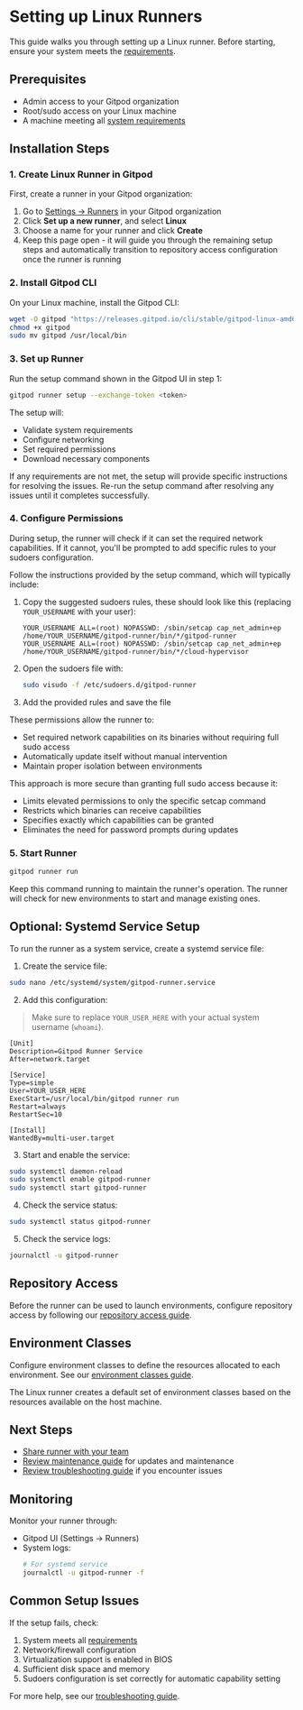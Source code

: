 # Setting up Linux Runners

This guide walks you through setting up a Linux runner. Before starting, ensure your system meets the [requirements](/flex/runners/linux/requirements).

## Prerequisites

* Admin access to your Gitpod organization
* Root/sudo access on your Linux machine
* A machine meeting all [system requirements](/flex/runners/linux/requirements)

## Installation Steps

### 1. Create Linux Runner in Gitpod

First, create a runner in your Gitpod organization:

1. Go to [Settings -> Runners](https://app.gitpod.io/settings/runners) in your Gitpod organization
2. Click **Set up a new runner**, and select **Linux**
3. Choose a name for your runner and click **Create**
4. Keep this page open - it will guide you through the remaining setup steps and automatically transition to repository access configuration once the runner is running

### 2. Install Gitpod CLI

On your Linux machine, install the Gitpod CLI:

```bash
wget -O gitpod "https://releases.gitpod.io/cli/stable/gitpod-linux-amd64"
chmod +x gitpod
sudo mv gitpod /usr/local/bin
```

### 3. Set up Runner

Run the setup command shown in the Gitpod UI in step 1:

```bash
gitpod runner setup --exchange-token <token>
```

The setup will:

* Validate system requirements
* Configure networking
* Set required permissions
* Download necessary components

If any requirements are not met, the setup will provide specific instructions for resolving the issues. Re-run the setup command after resolving any issues until it completes successfully.

### 4. Configure Permissions

During setup, the runner will check if it can set the required network capabilities. If it cannot, you'll be prompted to add specific rules to your sudoers configuration.

Follow the instructions provided by the setup command, which will typically include:

1. Copy the suggested sudoers rules, these should look like this (replacing `YOUR_USERNAME` with your user):
   ```
   YOUR_USERNAME ALL=(root) NOPASSWD: /sbin/setcap cap_net_admin+ep /home/YOUR_USERNAME/gitpod-runner/bin/*/gitpod-runner
   YOUR_USERNAME ALL=(root) NOPASSWD: /sbin/setcap cap_net_admin+ep /home/YOUR_USERNAME/gitpod-runner/bin/*/cloud-hypervisor
   ```
2. Open the sudoers file with:
   ```bash
   sudo visudo -f /etc/sudoers.d/gitpod-runner
   ```
3. Add the provided rules and save the file

These permissions allow the runner to:

* Set required network capabilities on its binaries without requiring full sudo access
* Automatically update itself without manual intervention
* Maintain proper isolation between environments

This approach is more secure than granting full sudo access because it:

* Limits elevated permissions to only the specific setcap command
* Restricts which binaries can receive capabilities
* Specifies exactly which capabilities can be granted
* Eliminates the need for password prompts during updates

### 5. Start Runner

```bash
gitpod runner run
```

Keep this command running to maintain the runner's operation. The runner will check for new environments to start and manage
existing ones.

## Optional: Systemd Service Setup

To run the runner as a system service, create a systemd service file:

1. Create the service file:

```bash
sudo nano /etc/systemd/system/gitpod-runner.service
```

2. Add this configuration:

> Make sure to replace `YOUR_USER_HERE` with your actual system username (`whoami`).

```
[Unit]
Description=Gitpod Runner Service
After=network.target

[Service]
Type=simple
User=YOUR_USER_HERE
ExecStart=/usr/local/bin/gitpod runner run
Restart=always
RestartSec=10

[Install]
WantedBy=multi-user.target
```

3. Start and enable the service:

```bash
sudo systemctl daemon-reload
sudo systemctl enable gitpod-runner
sudo systemctl start gitpod-runner
```

4. Check the service status:

```bash
sudo systemctl status gitpod-runner
```

5. Check the service logs:

```bash
journalctl -u gitpod-runner
```

## Repository Access

Before the runner can be used to launch environments, configure repository access by following our [repository access guide](/flex/runners/aws/setup-aws-runners#configuring-repository-access).

## Environment Classes

Configure environment classes to define the resources allocated to each environment. See our [environment classes guide](/flex/runners/aws/environment-classes).

The Linux runner creates a default set of environment classes based on the resources available on the host machine.

## Next Steps

* [Share runner with your team](/flex/runners/linux/maintenance#sharing)
* [Review maintenance guide](/flex/runners/linux/maintenance) for updates and maintenance
* [Review troubleshooting guide](/flex/runners/linux/troubleshooting) if you encounter issues

## Monitoring

Monitor your runner through:

* Gitpod UI (Settings -> Runners)
* System logs:
  ```bash
  # For systemd service
  journalctl -u gitpod-runner -f
  ```

## Common Setup Issues

If the setup fails, check:

1. System meets all [requirements](/flex/runners/linux/requirements)
2. Network/firewall configuration
3. Virtualization support is enabled in BIOS
4. Sufficient disk space and memory
5. Sudoers configuration is set correctly for automatic capability setting

For more help, see our [troubleshooting guide](/flex/runners/linux/troubleshooting).
